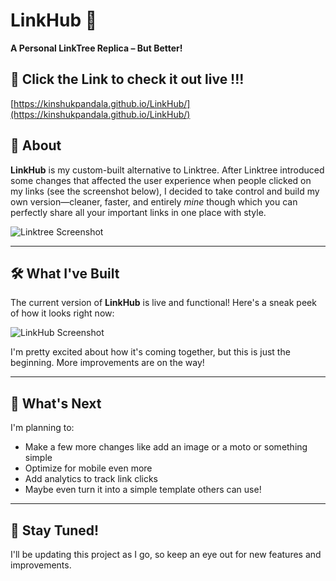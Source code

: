# LinkHub 🚀  

**A Personal LinkTree Replica – But Better!**

## 🌟 Click the Link to check it out live !!!
[https://kinshukpandala.github.io/LinkHub/](https://kinshukpandala.github.io/LinkHub/)

## 📌 About  
**LinkHub** is my custom-built alternative to Linktree. After Linktree introduced some changes that affected the user experience when people clicked on my links (see the screenshot below), I decided to take control and build my own version—cleaner, faster, and entirely *mine* though which you can perfectly share all your important links in one place with style.


![Linktree Screenshot](https://github.com/user-attachments/assets/0082c392-5aaa-42bf-af61-44b846d839de)

---

## 🛠️ What I've Built  
The current version of **LinkHub** is live and functional! Here's a sneak peek of how it looks right now:

![LinkHub Screenshot](https://github.com/user-attachments/assets/09787796-bcb8-4c32-9c15-d18d7da8b494)


I'm pretty excited about how it's coming together, but this is just the beginning. More improvements are on the way!

---

## 🔮 What's Next  
I'm planning to:
- Make a few more changes like add an image or a moto or something simple
- Optimize for mobile even more
- Add analytics to track link clicks
- Maybe even turn it into a simple template others can use!

---

## 🙌 Stay Tuned!  
I'll be updating this project as I go, so keep an eye out for new features and improvements.

